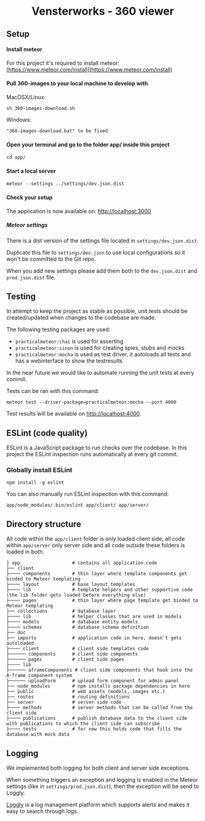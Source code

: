 <div style="text-align: center;"><h1>Vensterworks - 360 viewer</h1></div> 

## Setup

#### Install meteor
For this project it's required to install meteor: [https://www.meteor.com/install](https://www.meteor.com/install)

#### Pull 360-images to your local machine to develop with

MacOSX/Linux:

``sh 360-images-download.sh``

Windows:

``"360-images-download.bat" to be fixed``

#### Open your terminal and go to the folder app/ inside this project
``cd app/``

#### Start a local server
``meteor --settings ../settings/dev.json.dist``

#### Check your setup
The application is now available on: [http://localhost:3000](http://localhost:3000)

##### Meteor settings

There is a dist version of the settings file located in ``settings/dev.json.dist``. 

Duplicate this file to ``settings/dev.json`` to use local configurations so it won't be committed to the Git repo.

When you add new settings please add them both to the ``dev.json.dist`` and ``prod.json.dist`` file.


## Testing

In attempt to keep the project as stable as possible, unit tests should be created/updated when changes to the codebase are made.

The following testing packages are used:

* ``practicalmeteor:chai`` is used for asserting
* ``practicalmeteor:sinon`` is used for creating spies, stubs and mocks
* ``practicalmeteor:mocha`` is used as test driver, it autoloads all tests and has a webinterface to show the testresults

In the near future we would like to automate running the unit tests at every commit.

Tests can be ran with this command:

``meteor test --driver-package=practicalmeteor:mocha --port 4000``

Test results will be available on [http://localhost:4000](http://localhost:4000).


## ESLint (code quality)

ESLint is a JavaScript package to run checks over the codebase. In this project the ESLint inspection runs automatically at every git commit.

### Globally install ESLint

``npm install -g eslint``

You can also manually run ESLint inspection with this command:

``app/node_modules/.bin/eslint app/client/ app/server/``

## Directory structure

All code within the ``app/client`` folder is only loaded client side, all code within ``app/server`` only server side and all code outside these folders is loaded in both.
    
    ├ app                   # contains all application code
    ├── client               
    ├──── components        # thin layer where template components get binded to Meteor templating
    ├──── layout            # base layout templates
    ├──── lib               # template helpers and other supportive code (the lib folder gets loaded before everything else)
    ├──── pages             # thin layer where page template get binded to Meteor templating
    ├── collections         # database layer
    ├──── lib               # helper classes that are used in models
    ├──── models            # database entity models
    ├──── schemas           # database schema definition
    ├── doc
    ├── imports             # application code in here, doesn't gets autoloaded
    ├──── client            # client side templates code
    ├────── components      # client side components
    ├────── pages           # client side pages
    ├──── lib
    ├────── aframeComponents # client side components that hook into the A-frame component system
    ├────── uploadForm      # upload form component for admin panel
    ├── node_modules        # npm installs package dependencies in here
    ├── public              # web assets (models, images etc.)
    ├── routes              # routing definitions
    ├── server              # server side code
    ├──── methods           # server methods that can be called from the client side
    ├──── publications      # publish database data to the client side with publications to which the client side can subscribe
    ├──── tests             # for now this holds code that fills the database with mock data
    
## Logging

We implemented both logging for both client and server side exceptions.

When something triggers an exception and logging is enabled in the Meteor settings (like in ``settings/prod.json.dist``), then the exception will be send to Loggly.

[Loggly](http://www.loggly.com) is a log management platform which supports alerts and makes it easy to search through logs.

